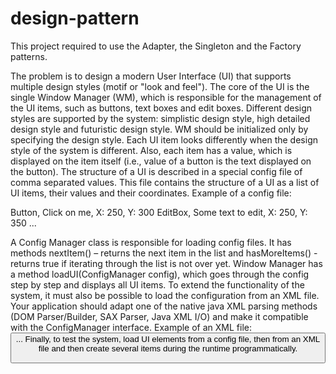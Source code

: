 # design-pattern
This project required to use the Adapter, the Singleton and the Factory patterns.


The problem is to design a modern User Interface (UI) that supports multiple design styles
(motif or "look and feel"). The core of the UI is the single Window Manager (WM), which is
responsible for the management of the UI items, such as buttons, text boxes and edit boxes.
Different design styles are supported by the system: simplistic design style, high detailed design
style and futuristic design style. WM should be initialized only by specifying the design style.
Each UI item looks differently when the design style of the system is different. Also, each item
has a value, which is displayed on the item itself (i.e., value of a button is the text displayed on
the button).
The structure of a UI is described in a special config file of comma separated values. This file
contains the structure of a UI as a list of UI items, their values and their coordinates. Example of
a config file:

Button, Click on me, X: 250, Y: 300
EditBox, Some text to edit, X: 250, Y: 350
...

A Config Manager class is responsible for loading config files. It has methods nextItem() –
returns the next item in the list and hasMoreItems() - returns true if iterating through the list is not over yet. Window Manager has a method loadUI(ConfigManager config), which goes through the config step by step and displays all UI items.
To extend the functionality of the system, it must also be possible to load the configuration
from an XML file. Your application should adapt one of the native java XML parsing methods
(DOM Parser/Builder, SAX Parser, Java XML I/O) and make it compatible with the
ConfigManager interface. Example of an XML file:
<Button value="Click on me" X="250" Y="300" />
<EditBox value="Some text to edit" X="250" Y="350" />
...
Finally, to test the system, load UI elements from a config file, then from an XML file and
then create several items during the runtime programmatically.
